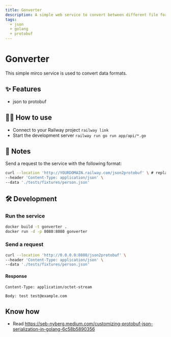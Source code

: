 ```yaml
---
title: Gonverter
description: A simple web service to convert between different file formats
tags:
  + json
  + golang
  + protobuf
---
```


# Gonverter

This simple mirco service is used to convert data formats.

## ✨ Features

* json to protobuf

## 💁‍♀️ How to use

* Connect to your Railway project `railway link`
* Start the development server `railway run go run app/api/*.go`

## 📝 Notes

Send a request to the service with the following format:

```bash
curl --location 'http://YOURDOMAIN.railway.com/json2protobuf' \ # replace with your railway url
--header 'Content-Type: application/json' \
--data './tests/fixtures/person.json'
```

## 🛠️ Development

### Run the service

```bash
docker build -t gonverter .
docker run -d -p 8080:8080 gonverter
```

### Send a request

```bash
curl --location 'http://0.0.0.0:8080/json2protobuf' \
--header 'Content-Type: application/json' \
--data './tests/fixtures/person.json'
```

#### Response

 `Content-Type: application/octet-stream`

 `Body: test test@example.com`

## Know how

* Read <https://seb-nyberg.medium.com/customizing-protobuf-json-serialization-in-golang-6c58b5890356>
